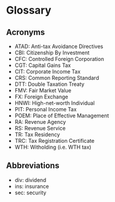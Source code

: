 # Glossary

## Acronyms

- ATAD: Anti-tax Avoidance Directives
- CBI: Citizenship By Investment
- CFC: Controlled Foreign Corporation
- CGT: Capital Gains Tax
- CIT: Corporate Income Tax
- CRS: Common Reporting Standard
- DTT: Double Taxation Treaty
- FMV: Fair Market Value
- FX: Foreign Exchange
- HNWI: High-net-worth Individual
- PIT: Personal Income Tax
- POEM: Place of Effective Management
- RA: Revenue Agency
- RS: Revenue Service
- TR: Tax Residency
- TRC: Tax Registration Certificate
- WTH: Witholding (i.e. WTH tax)

## Abbreviations

- div: dividend
- ins: insurance
- sec: security
